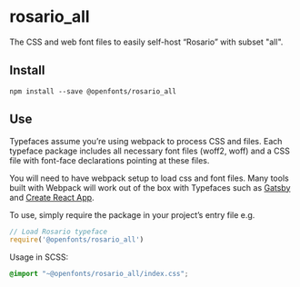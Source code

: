 
# rosario_all

The CSS and web font files to easily self-host “Rosario” with subset "all".

## Install

`npm install --save @openfonts/rosario_all`

## Use

Typefaces assume you’re using webpack to process CSS and files. Each typeface
package includes all necessary font files (woff2, woff) and a CSS file with
font-face declarations pointing at these files.

You will need to have webpack setup to load css and font files. Many tools built
with Webpack will work out of the box with Typefaces such as [Gatsby](https://github.com/gatsbyjs/gatsby)
and [Create React App](https://github.com/facebookincubator/create-react-app).

To use, simply require the package in your project’s entry file e.g.

```javascript
// Load Rosario typeface
require('@openfonts/rosario_all')
```

Usage in SCSS:
```scss
@import "~@openfonts/rosario_all/index.css";
```
